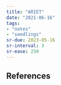 ```yaml
---
title: "ARIET"
date: "2021-06-16"
tags:
- "notes"
- "seedlings"
sr-due: 2023-05-16
sr-interval: 3
sr-ease: 250
---
```




## References

